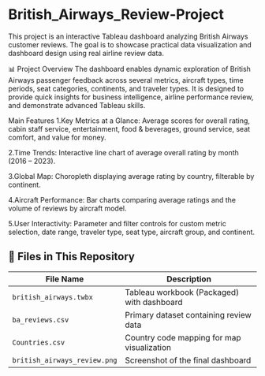 # British_Airways_Review-Project
This project is an interactive Tableau dashboard analyzing British Airways customer reviews. The goal is to showcase practical data visualization and dashboard design using real airline review data.

📊 Project Overview
The dashboard enables dynamic exploration of British Airways passenger feedback across several metrics, aircraft types, time periods, seat categories, continents, and traveler types. It is designed to provide quick insights for business intelligence, airline performance review, and demonstrate advanced Tableau skills.

Main Features
1.Key Metrics at a Glance: Average scores for overall rating, cabin staff service, entertainment, food & beverages, ground service, seat comfort, and value for money.

2.Time Trends: Interactive line chart of average overall rating by month (2016 – 2023).

3.Global Map: Choropleth displaying average rating by country, filterable by continent.

4.Aircraft Performance: Bar charts comparing average ratings and the volume of reviews by aircraft model.

5.User Interactivity: Parameter and filter controls for custom metric selection, date range, traveler type, seat type, aircraft group, and continent.

## 📁 Files in This Repository

| File Name                    | Description                                 |
|------------------------------|---------------------------------------------|
| `british_airways.twbx`       | Tableau workbook (Packaged) with dashboard  |
| `ba_reviews.csv`             | Primary dataset containing review data      |
| `Countries.csv`              | Country code mapping for map visualization  |
| `british_airways_review.png` | Screenshot of the final dashboard           |



